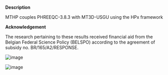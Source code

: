 **Description**

MTHP couples PHREEQC-3.8.3 with MT3D-USGU using the HPx framework
 
 
 
 
**Acknowledgement**

The research pertaining to these results received financial aid from the Belgian Federal Science Policy (BELSPO) according to the agreement of subsidy no. BR/165/A2/RESPONSE.

 ![image](https://github.com/user-attachments/assets/eb18fda0-50ad-4304-a241-2838a62caa27)


![image](https://github.com/user-attachments/assets/6d642b63-f44e-4551-97b8-a376f000f6c0)


